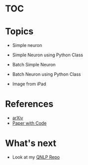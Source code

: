 # TOC

# Topics
- Simple neuron
- Simple Neuron using Python Class
- Batch Simple Neuron
- Batch Neuron using Python Class


- Image from iPad


# References

  - [arXiv](https://arxiv.org/)  
  - [Paper with Code](https://paperswithcode.com/)  


# What's next
- Look at my [QNLP Repo](https://github.com/rvbug/QuantumML)  
